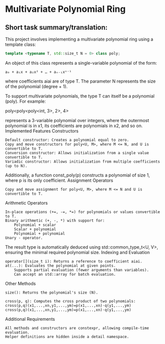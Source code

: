 # Multivariate Polynomial Ring
## Short task summary/translation:

This project involves implementing a multivariate polynomial ring using a template class:

```cpp
template <typename T, std::size_t N = 0> class poly;
```

An object of this class represents a single-variable polynomial of the form:  

    a₀ + a₁x + a₂x² + … + aₙ₋₁xⁿ⁻¹

where coefficients aiai​ are of type T. The parameter N represents the size of the polynomial (degree + 1).

To support multivariate polynomials, the type T can itself be a polynomial (poly). For example:

poly<poly<poly<int, 3>, 2>, 4>

represents a 3-variable polynomial over integers, where the outermost polynomial is in x1, its coefficients are polynomials in x2, and so on.
Implemented Features
Constructors

    Default constructor: Creates a polynomial equal to zero.
    Copy and move constructors for poly<U, M>, where M <= N, and U is convertible to T.
    Conversion constructor: Allows initialization from a single value convertible to T.
    Variadic constructor: Allows initialization from multiple coefficients (up to N).

Additionally, a function const_poly(p) constructs a polynomial of size 1, where p is its only coefficient.
Assignment Operators

    Copy and move assignment for poly<U, M>, where M <= N and U is convertible to T.

Arithmetic Operators

    In-place operations (+=, -=, *=) for polynomials or values convertible to T.
    Binary arithmetic (+, -, *) with support for:
        Polynomial + scalar
        Scalar + polynomial
        Polynomial + polynomial
    Unary - operator.

The result type is automatically deduced using std::common_type_t<U, V>, ensuring the minimal required polynomial size.
Indexing and Evaluation

    operator[](size_t i): Returns a reference to coefficient aiai​.
    at(...): Evaluates the polynomial at given points.
        Supports partial evaluation (fewer arguments than variables).
        Can accept an std::array for batch evaluation.

Other Methods

    size(): Returns the polynomial's size (N).

    cross(p, q): Computes the cross product of two polynomials:
    cross(p,q)(x1,...,xn,y1,...,ym)=p(x1,...,xn)⋅q(y1,...,ym)
    cross(p,q)(x1​,...,xn​,y1​,...,ym​)=p(x1​,...,xn​)⋅q(y1​,...,ym​)

Additional Requirements

    All methods and constructors are constexpr, allowing compile-time evaluation.
    Helper definitions are hidden inside a detail namespace.

